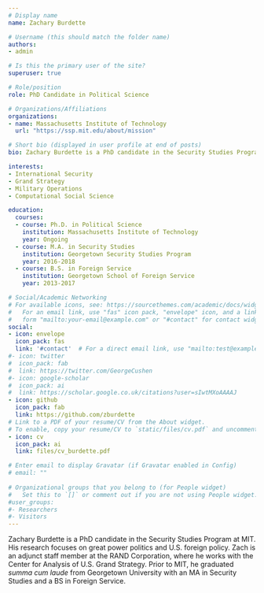 ```yaml
---
# Display name
name: Zachary Burdette

# Username (this should match the folder name)
authors:
- admin

# Is this the primary user of the site?
superuser: true

# Role/position
role: PhD Candidate in Political Science

# Organizations/Affiliations
organizations:
- name: Massachusetts Institute of Technology
  url: "https://ssp.mit.edu/about/mission"

# Short bio (displayed in user profile at end of posts)
bio: Zachary Burdette is a PhD candidate in the Security Studies Program at MIT.

interests:
- International Security
- Grand Strategy
- Military Operations
- Computational Social Science

education:
  courses:
  - course: Ph.D. in Political Science
    institution: Massachusetts Institute of Technology
    year: Ongoing
  - course: M.A. in Security Studies
    institution: Georgetown Security Studies Program
    year: 2016-2018
  - course: B.S. in Foreign Service
    institution: Georgetown School of Foreign Service
    year: 2013-2017

# Social/Academic Networking
# For available icons, see: https://sourcethemes.com/academic/docs/widgets/#icons
#   For an email link, use "fas" icon pack, "envelope" icon, and a link in the
#   form "mailto:your-email@example.com" or "#contact" for contact widget.
social:
- icon: envelope
  icon_pack: fas
  link: '#contact'  # For a direct email link, use "mailto:test@example.org".
#- icon: twitter
#  icon_pack: fab
#  link: https://twitter.com/GeorgeCushen
#- icon: google-scholar
#  icon_pack: ai
#  link: https://scholar.google.co.uk/citations?user=sIwtMXoAAAAJ
- icon: github
  icon_pack: fab
  link: https://github.com/zburdette
# Link to a PDF of your resume/CV from the About widget.
# To enable, copy your resume/CV to `static/files/cv.pdf` and uncomment the lines below.  
- icon: cv
  icon_pack: ai
  link: files/cv_burdette.pdf

# Enter email to display Gravatar (if Gravatar enabled in Config)
# email: ""
  
# Organizational groups that you belong to (for People widget)
#   Set this to `[]` or comment out if you are not using People widget.  
#user_groups:
#- Researchers
#- Visitors
---
```


Zachary Burdette is a PhD candidate in the Security Studies Program at MIT. His research focuses on great power politics and U.S. foreign policy. Zach is an adjunct staff member at the RAND Corporation, where he works with the Center for Analysis of U.S. Grand Strategy. Prior to MIT, he graduated _summa cum laude_ from Georgetown University with an MA in Security Studies and a BS in Foreign Service.
